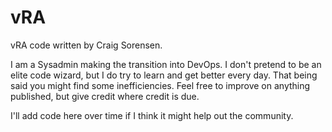 # vRA
vRA code written by Craig Sorensen.

I am a Sysadmin making the transition into DevOps. I don't pretend to be an elite code wizard, but I do try to learn and get better every day. 
That being said you might find some inefficiencies. Feel free to improve on anything published, but give credit where credit is due.


I'll add code here over time if I think it might help out the community.
